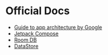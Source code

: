 # Official Docs

- [Guide to app architecture by Google](https://developer.android.com/topic/architecture)
- [Jetpack Compose](https://developer.android.com/jetpack/compose)
- [Room DB](https://developer.android.com/training/data-storage/room)
- [DataStore](https://developer.android.com/topic/libraries/architecture/datastore)